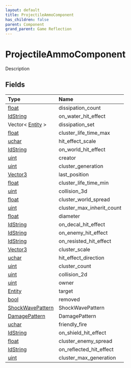 ```yaml
---
layout: default
title: ProjectileAmmoComponent
has_children: false
parent: Component
grand_parent: Game Reflection
---
```

# ProjectileAmmoComponent
Description 

## Fields
| Type | Name |
|:-------------|:--------------|
| [float](/game-reflection/components/float.md) | dissipation_count |
| [IdString](/game-reflection/components/id_string.md) | on_water_hit_effect |
| Vector< [Entity](/game-reflection/classes/entity.md) > | dissipation_set |
| [float](/game-reflection/components/float.md) | cluster_life_time_max |
| [uchar](/game-reflection/enums/uchar.md) | hit_effect_scale |
| [IdString](/game-reflection/components/id_string.md) | on_world_hit_effect |
| [uint](/game-reflection/components/uint.md) | creator |
| [uint](/game-reflection/components/uint.md) | cluster_generation |
| [Vector3](/game-reflection/classes/vector3.md) | last_position |
| [float](/game-reflection/components/float.md) | cluster_life_time_min |
| [uint](/game-reflection/components/uint.md) | collision_3d |
| [float](/game-reflection/components/float.md) | cluster_world_spread |
| [uint](/game-reflection/components/uint.md) | cluster_max_inherit_count |
| [float](/game-reflection/components/float.md) | diameter |
| [IdString](/game-reflection/components/id_string.md) | on_decal_hit_effect |
| [IdString](/game-reflection/components/id_string.md) | on_enemy_hit_effect |
| [IdString](/game-reflection/components/id_string.md) | on_resisted_hit_effect |
| [Vector3](/game-reflection/classes/vector3.md) | cluster_scale |
| [uchar](/game-reflection/enums/uchar.md) | hit_effect_direction |
| [uint](/game-reflection/components/uint.md) | cluster_count |
| [uint](/game-reflection/components/uint.md) | collision_2d |
| [uint](/game-reflection/components/uint.md) | owner |
| [Entity](/game-reflection/classes/entity.md) | target |
| [bool](/game-reflection/components/bool.md) | removed |
| [ShockWavePattern](/game-reflection/classes/shock_wave_pattern.md) | ShockWavePattern |
| [DamagePattern](/game-reflection/classes/damage_pattern.md) | DamagePattern |
| [uchar](/game-reflection/enums/uchar.md) | friendly_fire |
| [IdString](/game-reflection/components/id_string.md) | on_shield_hit_effect |
| [float](/game-reflection/components/float.md) | cluster_enemy_spread |
| [IdString](/game-reflection/components/id_string.md) | on_reflected_hit_effect |
| [uint](/game-reflection/components/uint.md) | cluster_max_generation |

